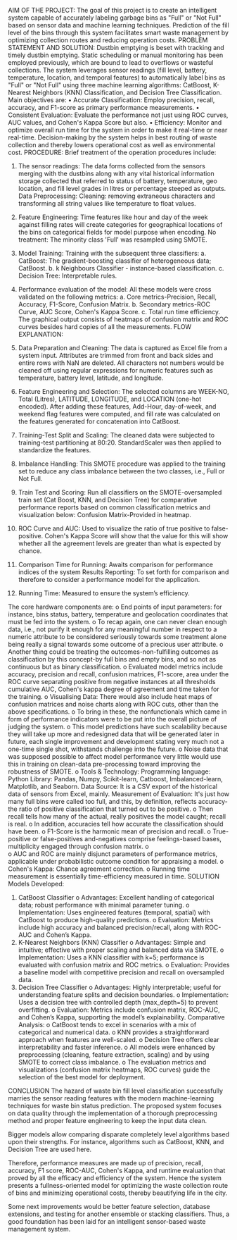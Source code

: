 AIM OF THE PROJECT: 
The goal of this project is to create an intelligent system capable of accurately labeling garbage bins as "Full" or "Not Full" based on sensor data and machine learning techniques. Prediction of the fill level of the bins through this system facilitates smart waste management by optimizing collection routes and reducing operation costs.
PROBLEM STATEMENT AND SOLUTION: 
Dustbin emptying is beset with tracking and timely dustbin emptying. Static scheduling or manual monitoring has been employed previously, which are bound to lead to overflows or wasteful collections. The system leverages sensor readings (fill level, battery, temperature, location, and temporal features) to automatically label bins as "Full" or "Not Full" using three machine learning algorithms: CatBoost, K-Nearest Neighbors (KNN) Classification, and Decision Tree Classification.
Main objectives are:
• Accurate Classification: Employ precision, recall, accuracy, and F1-score as primary performance measurements.
• Consistent Evaluation: Evaluate the performance not just using ROC curves, AUC values, and Cohen's Kappa Score but also.
• Efficiency: Monitor and optimize overall run time for the system in order to make it real-time or near real-time.
Decision-making by the system helps in best routing of waste collection and thereby lowers operational cost as well as environmental cost.
PROCEDURE:
Brief treatment of the operation procedures include:
1.	The sensor readings: 
The data forms collected from the sensors merging with the dustbins along with any vital historical information storage collected that referred to status of battery, temperature, geo location, and fill level grades in litres or percentage steeped as outputs. Data Preprocessing: Cleaning: removing extraneous characters and transforming all string values like temperature to float values.

2.	Feature Engineering: 
Time features like hour and day of the week against filling rates will create categories for geographical locations of the bins on categorical fields for model purpose when encoding.
No treatment: The minority class 'Full' was resampled using SMOTE.
3.	Model Training:
Training with the subsequent three classifiers:
a.	CatBoost: The gradient-boosting classifier of heterogeneous data; CatBoost.
b.	k Neighbours Classifier - instance-based classification.
c.	Decision Tree: Interpretable rules.
4.	Performance evaluation of the model:
All these models were cross validated on the following metrics:
a.	Core metrics-Precision, Recall, Accuracy, F1-Score, Confusion Matrix.
b.	Secondary metrics-ROC Curve, AUC Score, Cohen's Kappa Score.
c.	Total run time efficiency.
 	The graphical output consists of heatmaps of confusion matrix and ROC curves besides hard copies of all the measurements.
FLOW EXPLANATION: 
1.	Data Preparation and Cleaning: 
The data is captured as Excel file from a system input. Attributes are trimmed from front and back sides and entire rows with NaN are deleted. All characters not numbers would be cleaned off using regular expressions for numeric features such as temperature, battery level, latitude, and longitude.
2.	Feature Engineering and Selection: 
The selected columns are WEEK-NO, Total (Litres), LATITUDE, LONGITUDE, and LOCATION (one-hot encoded). After adding these features, Add-Hour, day-of-week, and weekend flag features were computed, and fill rate was calculated on the features generated for concatenation into CatBoost.
3.	Training-Test Split and Scaling: 
The cleaned data were subjected to training-test partitioning at 80:20. StandardScaler was then applied to standardize the features.

4.	Imbalance Handling: 
This SMOTE procedure was applied to the training set to reduce any class imbalance between the two classes, i.e., Full or Not Full.

5.	Train Test and Scoring: 
Run all classifiers on the SMOTE-oversampled train set (Cat Boost, KNN, and Decision Tree) for comparative performance reports based on common classification metrics and visualization below: Confusion Matrix-Provided in heatmap.

6.	ROC Curve and AUC: 
Used to visualize the ratio of true positive to false-positive. Cohen's Kappa Score will show that the value for this will show whether all the agreement levels are greater than what is expected by chance. 

7.	Comparison Time for Running: 
Awaits comparison for performance indices of the system Results Reporting: To set forth for comparison and therefore to consider a performance model for the application.

8.	Running Time: 
Measured to ensure the system’s efficiency.

The core hardware components are:
o	End points of input parameters: for instance, bins status, battery, temperature and geolocation coordinates that must be fed into the system.
o	To recap again, one can never clean enough data, i.e., not purify it enough for any meaningful number in respect to a numeric attribute to be considered seriously towards some treatment alone being really a signal towards some outcome of a precious user attribute. 
o	Another thing could be treating the outcomes-non-fulfilling outcomes as classification by this concept-by full bins and empty bins, and so not as continuous but as binary classification.
o	Evaluated model metrics include accuracy, precision and recall, confusion matrices, F1-score, area under the ROC curve separating positive from negative instances at all thresholds cumulative AUC, Cohen's kappa degree of agreement and time taken for the training. 
o	Visualising Data: There would also include heat maps of confusion matrices and noise charts along with ROC cuts, other than the above specifications. 
o	To bring in these, the nonfunctionals which came in form of performance indicators were to be put into the overall picture of judging the system. 
o	This model predictions have such scalability because they will take up more and redesigned data that will be generated later in future, each single improvement and development stating very much not a one-time single shot, withstands challenge into the future. 
o	Noise data that was supposed possible to affect model performance very little would use this in training on clean-data pre-processing toward improving the robustness of SMOTE. 
o	Tools & Technology:
 	Programming language: Python Library: Pandas, Numpy, Scikit-learn, Catboost, Imbalanced-learn, Matplotlib, and Seaborn. 
Data Source: It is a CSV export of the historical data of sensors from Excel, mainly. 
Measurement of Evaluation: It's just how many full bins were called too full, and this, by definition, reflects accuracy-the ratio of positive classification that turned out to be positive. 
o	Then recall tells how many of the actual, really positives the model caught; recall is real. 
o	In addition, accuracies tell how accurate the classification should have been. 
o	F1-Score is the harmonic mean of precision and recall. 
o	True-positive or false-positives and-negatives comprise feelings-based bases, multiplicity engaged through confusion matrix. 
o	 
o	AUC and ROC are mainly disjunct parameters of performance metrics, applicable under probabilistic outcome condition for appraising a model. 
o	Cohen's Kappa: Chance agreement correction. 
o	Running time measurement is essentially time-efficiency measured in time.
SOLUTION
Models Developed:
1.	CatBoost Classifier
o	Advantages: Excellent handling of categorical data; robust performance with minimal parameter tuning.
o	Implementation: Uses engineered features (temporal, spatial) with CatBoost to produce high-quality predictions.
o	Evaluation: Metrics include high accuracy and balanced precision/recall, along with ROC-AUC and Cohen’s Kappa.
2.	K-Nearest Neighbors (KNN) Classifier
o	Advantages: Simple and intuitive; effective with proper scaling and balanced data via SMOTE.
o	Implementation: Uses a KNN classifier with k=5; performance is evaluated with confusion matrix and ROC metrics.
o	Evaluation: Provides a baseline model with competitive precision and recall on oversampled data.
3.	Decision Tree Classifier
o	Advantages: Highly interpretable; useful for understanding feature splits and decision boundaries.
o	Implementation: Uses a decision tree with controlled depth (max_depth=5) to prevent overfitting.
o	Evaluation: Metrics include confusion matrix, ROC-AUC, and Cohen’s Kappa, supporting the model’s explainability.
Comparative Analysis:
o	CatBoost tends to excel in scenarios with a mix of categorical and numerical data.
o	KNN provides a straightforward approach when features are well-scaled.
o	Decision Tree offers clear interpretability and faster inference.
o	All models were enhanced by preprocessing (cleaning, feature extraction, scaling) and by using SMOTE to correct class imbalance.
o	The evaluation metrics and visualizations (confusion matrix heatmaps, ROC curves) guide the selection of the best model for deployment.

CONCLUSION 
The hazard of waste bin fill level classification successfully marries the sensor reading features with the modern machine-learning techniques for waste bin status prediction. The proposed system focuses on data quality through the implementation of a thorough preprocessing method and proper feature engineering to keep the input data clean. 
 
Bigger models allow comparing disparate completely level algorithms based upon their strengths. For instance, algorithms such as CatBoost, KNN, and Decision Tree are used here.
 
Therefore, performance measures are made up of precision, recall, accuracy, F1 score, ROC-AUC, Cohen's Kappa, and runtime evaluation that proved by all the efficacy and efficiency of the system. Hence the system presents a fullness-oriented model for optimizing the waste collection route of bins and minimizing operational costs, thereby beautifying life in the city.
 
Some next improvements would be better feature selection, database extensions, and testing for another ensemble or stacking classifiers. Thus, a good foundation has been laid for an intelligent sensor-based waste management system.


